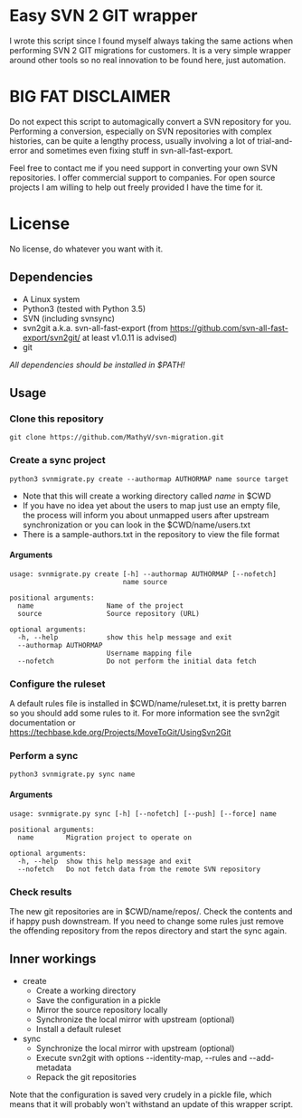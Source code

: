 # Easy SVN 2 GIT wrapper

I wrote this script since I found myself always taking the same actions when
performing SVN 2 GIT migrations for customers. It is a very simple wrapper
around other tools so no real innovation to be found here, just automation.

# BIG FAT DISCLAIMER

Do not expect this script to automagically convert a SVN repository for you.
Performing a conversion, especially on SVN repositories with complex histories,
can be quite a lengthy process, usually involving a lot of trial-and-error and
sometimes even fixing stuff in svn-all-fast-export.

Feel free to contact me if you need support in converting your own SVN
repositories. I offer commercial support to companies. For open source projects
I am willing to help out freely provided I have the time for it.

# License

No license, do whatever you want with it.

## Dependencies

* A Linux system
* Python3 (tested with Python 3.5)
* SVN (including svnsync)
* svn2git a.k.a. svn-all-fast-export (from https://github.com/svn-all-fast-export/svn2git/ at least v1.0.11 is advised)
* git

*All dependencies should be installed in $PATH!*

## Usage

### Clone this repository
```
git clone https://github.com/MathyV/svn-migration.git
```

### Create a sync project
```
python3 svnmigrate.py create --authormap AUTHORMAP name source target
```

* Note that this will create a working directory called *name* in $CWD
* If you have no idea yet about the users to map just use an empty file,
the process will inform you about unmapped users after upstream synchronization
or you can look in the $CWD/name/users.txt
* There is a sample-authors.txt in the repository to view the file format

#### Arguments
```
usage: svnmigrate.py create [-h] --authormap AUTHORMAP [--nofetch]
                            name source 

positional arguments:
  name                  Name of the project
  source                Source repository (URL)

optional arguments:
  -h, --help            show this help message and exit
  --authormap AUTHORMAP
                        Username mapping file
  --nofetch             Do not perform the initial data fetch
```

### Configure the ruleset

A default rules file is installed in $CWD/name/ruleset.txt, it is pretty barren
so you should add some rules to it. For more information see the svn2git
documentation or https://techbase.kde.org/Projects/MoveToGit/UsingSvn2Git

### Perform a sync
```
python3 svnmigrate.py sync name
```

#### Arguments
```
usage: svnmigrate.py sync [-h] [--nofetch] [--push] [--force] name

positional arguments:
  name        Migration project to operate on

optional arguments:
  -h, --help  show this help message and exit
  --nofetch   Do not fetch data from the remote SVN repository
```

### Check results

The new git repositories are in $CWD/name/repos/. Check the contents and if
happy push downstream. If you need to change some rules just remove the
offending repository from the repos directory and start the sync again.

## Inner workings

* create
  * Create a working directory
  * Save the configuration in a pickle
  * Mirror the source repository locally
  * Synchronize the local mirror with upstream (optional)
  * Install a default ruleset
* sync
  * Synchronize the local mirror with upstream (optional)
  * Execute svn2git with options --identity-map, --rules and --add-metadata
  * Repack the git repositories

Note that the configuration is saved very crudely in a pickle file, which
means that it will probably won't withstand an update of this wrapper script.

